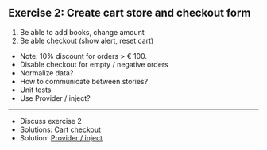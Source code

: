 ## Exercise 2: Create cart store and checkout form

1. Be able to add books, change amount
3. Be able checkout (show alert, reset cart)

* Note: 10% discount for orders > € 100.
* Disable checkout for empty / negative orders
* Normalize data?
* How to communicate between stories?
* Unit tests
* Use Provider / inject?

---

* Discuss exercise 2
* Solutions: [Cart checkout](https://github.com/mweststrate/react-mobx-shop/compare/1_fetch...2_cart)
* Solution: [Provider / inject](https://github.com/mweststrate/react-mobx-shop/compare/2_cart...3_inject)
